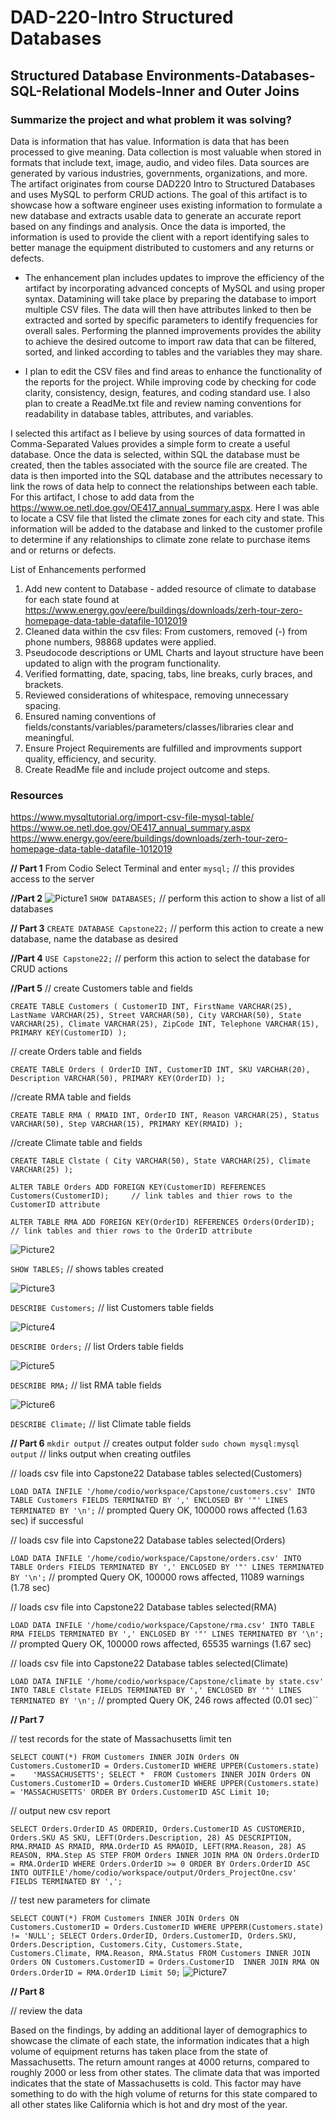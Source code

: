 # DAD-220-Intro Structured Databases
## Structured Database Environments-Databases-SQL-Relational Models-Inner and Outer Joins

### Summarize the project and what problem it was solving?
Data is information that has value. Information is data that has been processed to give meaning. Data collection is most valuable when stored in formats that include text, image, audio, and video files. Data sources are generated by various industries, governments, organizations, and more. The artifact originates from course DAD220 Intro to Structured Databases and uses MySQL to perform CRUD actions. The goal of this artifact is to showcase how a software engineer uses existing information to formulate a new database and extracts usable data to generate an accurate report based on any findings and analysis. Once the data is imported, the information is used to provide the client with a report identifying sales to better manage the equipment distributed to customers and any returns or defects.

* The enhancement plan includes updates to improve the efficiency of the artifact by incorporating advanced concepts of MySQL and using proper syntax. Datamining will take place by preparing the database to import multiple CSV files. The data will then have attributes linked to then be extracted and sorted by specific parameters to identify frequencies for overall sales. Performing the planned improvements provides the ability to achieve the desired outcome to import raw data that can be filtered, sorted, and linked according to tables and the variables they may share.
 
* I plan to edit the CSV files and find areas to enhance the functionality of the reports for the project. While improving code by checking for code clarity, consistency, design, features, and coding standard use. I also plan to create a ReadMe.txt file and review naming conventions for readability in database tables, attributes, and variables.

I selected this artifact as I believe by using sources of data formatted in Comma-Separated Values provides a simple form to create a useful database. Once the data is selected, within SQL the database must be created, then the tables associated with the source file are created. The data is then imported into the SQL database and the attributes necessary to link the rows of data help to connect the relationships between each table. For this artifact, I chose to add data from the https://www.oe.netl.doe.gov/OE417_annual_summary.aspx. Here I was able to locate a CSV file that listed the climate zones for each city and state. This information will be added to the database and linked to the customer profile to determine if any relationships to climate zone relate to purchase items and or returns or defects.

List of Enhancements performed
1. Add new content to Database - added resource of climate to database for each state found at https://www.energy.gov/eere/buildings/downloads/zerh-tour-zero-homepage-data-table-datafile-1012019 
2. Cleaned data within the csv files: From customers, removed (-) from phone numbers, 98868 updates were applied.
3. Pseudocode descriptions or UML Charts and layout structure have been updated to align with the program functionality.
4. Verified formatting, date, spacing, tabs, line breaks, curly braces, and brackets.
5. Reviewed considerations of whitespace, removing unnecessary spacing.
6. Ensured naming conventions of fields/constants/variables/parameters/classes/libraries clear and meaningful.
7. Ensure Project Requirements are fulfilled and improvments support quality, efficiency, and security.
8. Create ReadMe file and include project outcome and steps.


### Resources
https://www.mysqltutorial.org/import-csv-file-mysql-table/
https://www.oe.netl.doe.gov/OE417_annual_summary.aspx
https://www.energy.gov/eere/buildings/downloads/zerh-tour-zero-homepage-data-table-datafile-1012019


**// Part 1**
From Codio Select Terminal and enter ``mysql;`` // this provides access to the server


**//Part 2**
![Picture1](https://user-images.githubusercontent.com/79305154/152242549-290ff09c-2bc5-4cfc-a7a5-8410ba6d50f2.png)
``SHOW DATABASES;`` // perform this action to show a list of all databases


**// Part 3**
``CREATE DATABASE Capstone22;`` // perform this action to create a new database, name the database as desired


**//Part 4**
``USE Capstone22;``	// perform this action to select the database for CRUD actions


**//Part 5**
// create Customers table and fields

``CREATE TABLE Customers (
  CustomerID INT,
  FirstName VARCHAR(25),
  LastName VARCHAR(25),
  Street VARCHAR(50),
  City VARCHAR(50),
  State VARCHAR(25),
  Climate VARCHAR(25),
  ZipCode INT,
  Telephone VARCHAR(15),
  PRIMARY KEY(CustomerID)
);``

// create Orders table and fields

``CREATE TABLE Orders (
  OrderID INT,
  CustomerID INT,
  SKU VARCHAR(20),
  Description VARCHAR(50),
  PRIMARY KEY(OrderID)
);``

//create RMA table and fields

``CREATE TABLE RMA (
  RMAID INT,
  OrderID INT,
  Reason VARCHAR(25),
  Status VARCHAR(50),
  Step VARCHAR(15),
  PRIMARY KEY(RMAID)
);``

//create Climate table and fields

``CREATE TABLE Clstate (
  City VARCHAR(50),
  State VARCHAR(25),
  Climate VARCHAR(25)
);``

``ALTER TABLE Orders
  ADD FOREIGN KEY(CustomerID) REFERENCES Customers(CustomerID);		// link tables and thier rows to the CustomerID attribute``
  
``ALTER TABLE RMA
  ADD FOREIGN KEY(OrderID) REFERENCES Orders(OrderID);			// link tables and thier rows to the OrderID attribute``

![Picture2](https://user-images.githubusercontent.com/79305154/152242755-66f98cff-af35-40fb-8eed-7f0fb42a923e.png)

``SHOW TABLES;``      // shows tables created

![Picture3](https://user-images.githubusercontent.com/79305154/152242990-d5867631-8a23-412c-830a-3b5b4d01c2f0.png)

``DESCRIBE Customers;``   // list Customers table fields

![Picture4](https://user-images.githubusercontent.com/79305154/152242977-02a7d57c-d69a-4d76-a868-f6862f72e7d9.png)

``DESCRIBE Orders;``     // list Orders table fields

![Picture5](https://user-images.githubusercontent.com/79305154/152242965-e4257715-f145-4307-96cc-d36530ee3a4a.png)

``DESCRIBE RMA;``         // list RMA table fields

![Picture6](https://user-images.githubusercontent.com/79305154/152242937-59cf6f1e-720d-47a3-a933-5e6bc9755bcf.png)

``DESCRIBE Climate;``    // list Climate table fields


**// Part 6** 
``mkdir output``			// creates output folder
``sudo chown mysql:mysql output``	// links output when creating outfiles

// loads csv file into Capstone22 Database tables selected(Customers)	

``LOAD DATA INFILE '/home/codio/workspace/Capstone/customers.csv'
INTO TABLE Customers
FIELDS TERMINATED BY ','
ENCLOSED BY '"'
LINES TERMINATED BY '\n';``						// prompted Query OK, 100000 rows affected (1.63 sec) if successful

// loads csv file into Capstone22 Database tables selected(Orders)

``LOAD DATA INFILE '/home/codio/workspace/Capstone/orders.csv'
INTO TABLE Orders
FIELDS TERMINATED BY ','
ENCLOSED BY '"'
LINES TERMINATED BY '\n';``					// prompted Query OK, 100000 rows affected, 11089 warnings (1.78 sec)

// loads csv file into Capstone22 Database tables selected(RMA)

``LOAD DATA INFILE '/home/codio/workspace/Capstone/rma.csv'
INTO TABLE RMA
FIELDS TERMINATED BY ','
ENCLOSED BY '"'
LINES TERMINATED BY '\n';``						// prompted Query OK, 100000 rows affected, 65535 warnings (1.67 sec)

// loads csv file into Capstone22 Database tables selected(Climate)

``LOAD DATA INFILE '/home/codio/workspace/Capstone/climate by state.csv'
INTO TABLE Clstate
FIELDS TERMINATED BY ','
ENCLOSED BY '"'
LINES TERMINATED BY '\n';``						// prompted Query OK, 246 rows affected (0.01 sec)``


**// Part 7**

// test records for the state of Massachusetts limit ten

``SELECT COUNT(*)
  FROM Customers INNER JOIN Orders ON Customers.CustomerID = Orders.CustomerID
  WHERE UPPER(Customers.state) =    'MASSACHUSETTS';
SELECT * 
  FROM Customers INNER JOIN Orders ON Customers.CustomerID = Orders.CustomerID
  WHERE UPPER(Customers.state) = 'MASSACHUSETTS'
  ORDER BY Orders.CustomerID ASC
  Limit 10;``

//  output new csv report

``SELECT Orders.OrderID AS ORDERID, Orders.CustomerID AS CUSTOMERID, Orders.SKU AS SKU, LEFT(Orders.Description, 28) AS DESCRIPTION, RMA.RMAID AS RMAID, RMA.OrderID AS RMAOID, LEFT(RMA.Reason, 28) AS REASON, RMA.Step AS STEP
  FROM Orders INNER JOIN RMA ON Orders.OrderID = RMA.OrderID
  WHERE Orders.OrderID >= 0
  ORDER BY Orders.OrderID ASC
  INTO OUTFILE'/home/codio/workspace/output/Orders_ProjectOne.csv' FIELDS TERMINATED BY ',';``

// test new parameters for climate

``SELECT COUNT(*)
  FROM Customers INNER JOIN Orders ON Customers.CustomerID = Orders.CustomerID
  WHERE UPPERR(Customers.state) != 'NULL';
SELECT Orders.OrderID, Orders.CustomerID, Orders.SKU, Orders.Description, Customers.City, Customers.State, Customers.Climate, RMA.Reason, RMA.Status
  FROM Customers INNER JOIN Orders ON Customers.CustomerID = Orders.CustomerID 
  INNER JOIN RMA ON Orders.OrderID = RMA.OrderID
Limit 50;``
![Picture7](https://user-images.githubusercontent.com/79305154/152243187-e4da864c-2e59-4a0e-a42d-491c97ef0934.png)


**// Part 8**

// review the data 

Based on the findings, by adding an additional layer of demographics to showcase the climate of each state, the information indicates that a high volume of equipment returns has taken place from the state of Massachusetts. The return amount ranges at 4000 returns, compared to roughly 2000 or less from other states. The climate data that was imported indicates that the state of Massachusetts is cold. This factor may have something to do with the high volume of returns for this state compared to all other states like California which is hot and dry most of the year.
